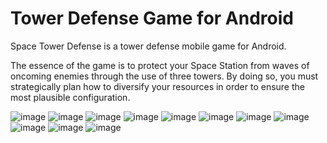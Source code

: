 # Tower Defense Game for Android

Space Tower Defense is a tower defense mobile game for Android. 

The essence of the game is to protect your Space Station from waves of oncoming enemies through the use of three towers. By doing so, you must strategically plan how to diversify your resources in order to ensure the most plausible configuration.

![image](https://user-images.githubusercontent.com/13923942/99601589-91afc600-29b4-11eb-980e-d07c734bf0e7.png)
![image](https://user-images.githubusercontent.com/13923942/99601605-98d6d400-29b4-11eb-9e68-48c5d71c9cda.png)
![image](https://user-images.githubusercontent.com/13923942/99601614-9b392e00-29b4-11eb-9097-8c3007a14362.png)
![image](https://user-images.githubusercontent.com/13923942/99601618-9e341e80-29b4-11eb-85b9-21fb04398734.png)
![image](https://user-images.githubusercontent.com/13923942/99601622-9ffde200-29b4-11eb-92bf-8232ee83fdcb.png)
![image](https://user-images.githubusercontent.com/13923942/99601628-a3916900-29b4-11eb-9bff-a28f25a05e01.png)
![image](https://user-images.githubusercontent.com/13923942/99601630-a55b2c80-29b4-11eb-8500-d0adbe352a26.png)
![image](https://user-images.githubusercontent.com/13923942/99601636-a724f000-29b4-11eb-93b0-d970782cc0c3.png)
![image](https://user-images.githubusercontent.com/13923942/99601641-a8eeb380-29b4-11eb-9e68-c1cc3d457fe6.png)
![image](https://user-images.githubusercontent.com/13923942/99601646-ab510d80-29b4-11eb-9250-b297241c4111.png)
![image](https://user-images.githubusercontent.com/13923942/99601652-adb36780-29b4-11eb-97e7-0d241f5bd45f.png)

